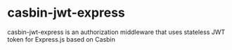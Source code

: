 # casbin-jwt-express
casbin-jwt-express is an authorization middleware that uses stateless JWT token for Express.js based on Casbin
